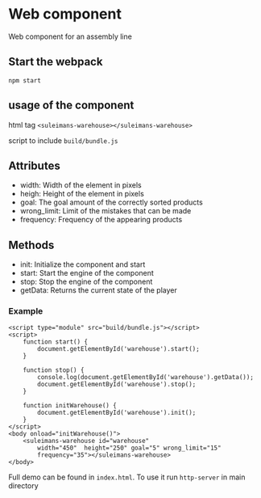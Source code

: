 # Web component
Web component for an assembly line

## Start the webpack
`npm start`

## usage of the component
html tag `<suleimans-warehouse></suleimans-warehouse>`

script to include `build/bundle.js`

## Attributes
- width: Width of the element in pixels
- heigh: Height of the element in pixels
- goal: The goal amount of the correctly sorted products
- wrong_limit: Limit of the mistakes that can be made
- frequency: Frequency of the appearing products

## Methods
- init: Initialize the component and start
- start: Start the engine of the component
- stop: Stop the engine of the component
- getData: Returns the current state of the player

### Example
```
<script type="module" src="build/bundle.js"></script>
<script>
    function start() {
        document.getElementById('warehouse').start();
    }

    function stop() {
        console.log(document.getElementById('warehouse').getData());
        document.getElementById('warehouse').stop();
    }

    function initWarehouse() {
        document.getElementById('warehouse').init();
    }
</script>
<body onload="initWarehouse()">
    <suleimans-warehouse id="warehouse"
        width="450"  height="250" goal="5" wrong_limit="15"
        frequency="35"></suleimans-warehouse>
</body>
```

Full demo can be found in `index.html`. To use it run `http-server` in main directory